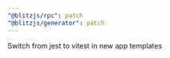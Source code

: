 ```yaml
---
"@blitzjs/rpc": patch
"@blitzjs/generator": patch
---
```


Switch from jest to vitest in new app templates
